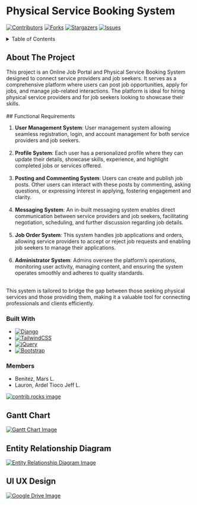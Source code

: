 # Physical Service Booking System


[![Contributors][contributors-shield]][contributors-url]
[![Forks][forks-shield]][forks-url]
[![Stargazers][stars-shield]][stars-url]
[![Issues][issues-shield]][issues-url]


<!-- TABLE OF CONTENTS -->
<details>
  <summary>Table of Contents</summary>
  <ol>
    <li><a href="#about">About</a></li>
    <li><a href="#funcitonal-requirements">Functional Requirements</a></li>
    <li><a href="#technologies">Technologies Used</a></li>
    <li><a href="#members">Members</a></li>
    <li><a href="#gantt">Gantt Chart</a></li>
    <li><a href="#erd">Entity Relationship Diagram</a></li>
    <li><a href="#uiux">UI UX Design</a></li>
  </ol>
</details>


<!-- about -->
## About The Project
<section id="about">
  This project is an Online Job Portal and Physical Service Booking System designed to connect service providers and job seekers. It serves as a comprehensive platform where users can post job opportunities, apply for jobs, and manage job-related interactions. The platform is ideal for hiring physical service providers and for job seekers looking to showcase their skills.
</section>
<br>
<!-- functional requirements -->
## Functional Requirements
<section id="functional-requirements">
  <ol>
  <li>
    <strong>User Management System</strong>: User management system allowing seamless registration, login, and account management for both service providers and job seekers.
  </li>
  <br>
  <li>
    <strong>Profile System</strong>: Each user has a personalized profile where they can update their details, showcase skills, experience, and highlight completed jobs or services offered.
  </li>
  <br>
  <li>
    <strong>Posting and Commenting System</strong>: Users can create and publish job posts. Other users can interact with these posts by commenting, asking questions, or expressing interest in applying, fostering engagement and clarity.
  </li>
  <br>
  <li>
    <strong>Messaging System</strong>: An in-built messaging system enables direct communication between service providers and job seekers, facilitating negotiation, scheduling, and further discussion regarding job details.
  </li>
  <br>
  <li>
    <strong>Job Order System</strong>: This system handles job applications and orders, allowing service providers to accept or reject job requests and enabling job seekers to manage their applications.
  </li>
  <br>
  <li>
   <strong>Administrator System</strong>: Admins oversee the platform’s operations, monitoring user activity, managing content, and ensuring the system operates smoothly and adheres to quality standards.
  </li>
</ol>

<br>
This system is tailored to bridge the gap between those seeking physical services and those providing them, making it a valuable tool for connecting professionals and clients efficiently.
</section>

<!-- technologies -->
### Built With
<section id="technologies">
  <ul>
    <li>
      <a href="https://www.djangoproject.com/" target="_blank">
        <img src="https://img.shields.io/badge/Django-blue?style=for-the-badge&logo=django" alt="Django" />
      </a>
    </li>
    <li>
      <a href="https://tailwindcss.com/" target="_blank">
        <img src="https://img.shields.io/badge/TailwindCSS-orange?style=for-the-badge&logo=tailwindcss" alt="TailwindCSS" />
      </a>
    </li>
    <li>
      <a href="https://jquery.com/" target="_blank">
        <img src="https://img.shields.io/badge/jQuery-0769AD?style=for-the-badge&logo=jquery&logoColor=white" alt="jQuery" />
      </a>
    </li>
    <li>
      <a href="https://getbootstrap.com" target="_blank">
        <img src="https://img.shields.io/badge/Bootstrap-563D7C?style=for-the-badge&logo=bootstrap&logoColor=white" alt="Bootstrap" />
      </a>
    </li>
  </ul>
</section>

<!-- members -->
### Members
<section id="members">
  <ul>
    <li>Benitez, Mars L.</li>
    <li>Lauron, Ardel Tioco Jeff L.</li>
  </ul>

  <a href="https://github.com/Derlashwarma/Physical-Service-Booking-System/graphs/contributors">
    <img src="https://contrib.rocks/image?repo=Derlashwarma/Physical-Service-Booking-System" alt="contrib.rocks image" />
  </a>
</section>


<!-- gantt -->
## Gantt Chart
<section id="gantt">
  <a href="https://docs.google.com/spreadsheets/d/14DVrDrjn8v1IZDZtvxU79hBd050yFpag3cCTIM3lJx0/edit?usp=drivesdk" target="_blank">
    <img src="https://drive.google.com/uc?export=view&id=1uWAPnuxN3otx3238zIpI3tpg6-wqpS08" alt="Gantt Chart Image" />
  </a>
</section>


<!-- erd -->
## Entity Relationship Diagram
<section id="erd">
  <a href="https://lucid.app/lucidchart/3f0c17de-1b55-4729-8945-2140ddeedbbb/edit?viewport_loc=685%2C-1785%2C2742%2C1419%2C0_0&invitationId=inv_0aa3e9ee-676e-4fe5-950b-ba7ebe7414ce" target="_blank">
    <img src="https://drive.google.com/uc?export=view&id=147KWErSPbTjMmlFI-ACmm4FWM4fDEXPH" alt="Entity Relationship Diagram Image" />
  </a>
</section>


<!-- uiux -->
## UI UX Design
<section id="uiux">
  <a href="https://www.figma.com/design/2cT7xOfB4RbNKPmW5BSNpM/CSIT327-UI-UX?node-id=1-2" target="_blank">
    <img src="https://drive.google.com/uc?export=view&id=1klkpUcZxK1jnccXBF7x1CmonjdI_q51h" alt="Google Drive Image" />
  </a>
</section>


<!-- MARKDOWN LINKS & IMAGES -->
<!-- https://www.markdownguide.org/basic-syntax/#reference-style-links -->
[contributors-shield]: https://img.shields.io/github/contributors/Derlashwarma/Physical-Service-Booking-System?style=for-the-badge
[forks-shield]: https://img.shields.io/github/forks/Derlashwarma/Physical-Service-Booking-System?style=for-the-badge
[stars-shield]: https://img.shields.io/github/stars/Derlashwarma/Physical-Service-Booking-System?style=for-the-badge
[issues-shield]: https://img.shields.io/github/issues/Derlashwarma/Physical-Service-Booking-System?style=for-the-badge
[django-image]: https://img.shields.io/badge/Django-blue?style=for-the-badge&logo=django
[tailwind-image]: https://img.shields.io/badge/TailwindCSS-orange?style=for-the-badge&logo=tailwindcss

[Bootstrap.com]: https://img.shields.io/badge/Bootstrap-563D7C?style=for-the-badge&logo=bootstrap&logoColor=white
[Bootstrap-url]: https://getbootstrap.com
[JQuery.com]: https://img.shields.io/badge/jQuery-0769AD?style=for-the-badge&logo=jquery&logoColor=white
[JQuery-url]: https://jquery.com 

[contributors-url]: https://github.com/Derlashwarma/Physical-Service-Booking-System/graphs/contributors
[forks-url]: https://github.com/Derlashwarma/Physical-Service-Booking-System/network/members
[stars-url]:https://github.com/Derlashwarma/Physical-Service-Booking-System/stargazers
[issues-url]: https://github.com/Derlashwarma/Physical-Service-Booking-System/issues
[django-url]: https://www.djangoproject.com/
[tailwind-url]: https://tailwindcss.com/


